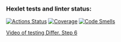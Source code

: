### Hexlet tests and linter status:
[![Actions Status](https://github.com/R00tl33t/java-project-71/actions/workflows/hexlet-check.yml/badge.svg)](https://github.com/R00tl33t/java-project-71/actions)
[![Coverage](https://sonarcloud.io/api/project_badges/measure?project=R00tl33t_java-project-71&metric=coverage)](https://sonarcloud.io/summary/new_code?id=R00tl33t_java-project-71)
[![Code Smells](https://sonarcloud.io/api/project_badges/measure?project=R00tl33t_java-project-71&metric=code_smells)](https://sonarcloud.io/summary/new_code?id=R00tl33t_java-project-71)

[Video of testing Differ. Step 6](https://asciinema.org/a/n5Qiqezo2cTjHoBFID9bw1OxO)